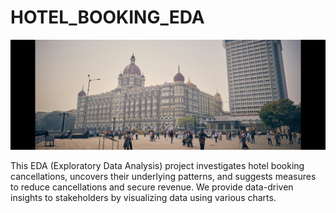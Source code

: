 # HOTEL_BOOKING_EDA

![](hotle_taj_a.png)

This EDA (Exploratory Data Analysis) project investigates hotel booking cancellations, uncovers their underlying patterns, and suggests measures to reduce cancellations and secure revenue. We provide data-driven insights to stakeholders by visualizing data using various charts.
